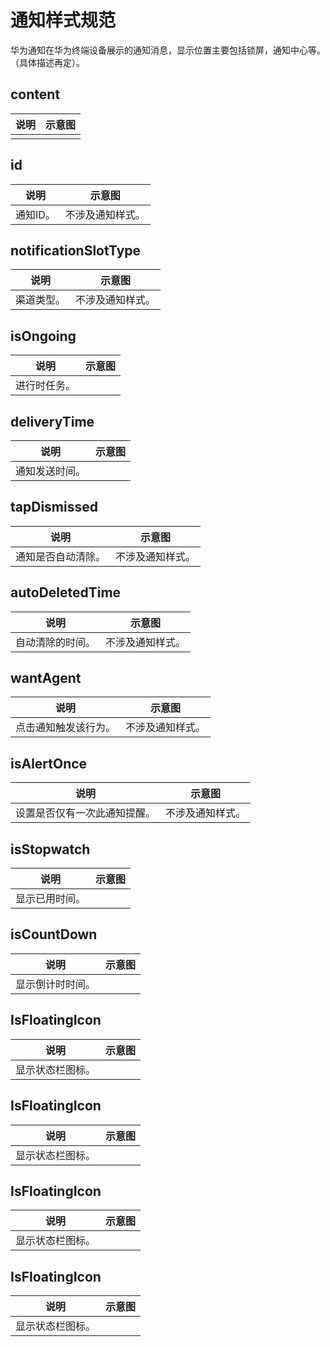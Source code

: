 # 通知样式规范

华为通知在华为终端设备展示的通知消息，显示位置主要包括锁屏，通知中心等。（具体描述再定）。

## content
| 说明 | 示意图 |
| --- | ------ |
|  |  |

## id
| 说明 | 示意图 |
| --- | ------ |
| 通知ID。 | 不涉及通知样式。 |

## notificationSlotType
| 说明 | 示意图 |
| --- | ------ |
| 渠道类型。 | 不涉及通知样式。 |

## isOngoing
| 说明 | 示意图 |
| --- | ------ |
| 进行时任务。 |  |

## deliveryTime
| 说明 | 示意图 |
| --- | ------ |
| 通知发送时间。 |  |

## tapDismissed
| 说明 | 示意图 |
| --- | ------ |
| 通知是否自动清除。 | 不涉及通知样式。 |

## autoDeletedTime
| 说明 | 示意图 |
| --- | ------ |
| 自动清除的时间。 | 不涉及通知样式。 |

## wantAgent
| 说明 | 示意图 |
| --- | ------ |
| 点击通知触发该行为。 | 不涉及通知样式。 |

## isAlertOnce
| 说明 | 示意图 |
| --- | ------ |
| 设置是否仅有一次此通知提醒。 | 不涉及通知样式。 |

## isStopwatch
| 说明 | 示意图 |
| --- | ------ |
| 显示已用时间。 |  |

## isCountDown
| 说明 | 示意图 |
| --- | ------ |
| 显示倒计时时间。 |  |

## IsFloatingIcon
| 说明 | 示意图 |
| --- | ------ |
| 显示状态栏图标。 |  |

## IsFloatingIcon
| 说明 | 示意图 |
| --- | ------ |
| 显示状态栏图标。 |  |

## IsFloatingIcon
| 说明 | 示意图 |
| --- | ------ |
| 显示状态栏图标。 |  |

## IsFloatingIcon
| 说明 | 示意图 |
| --- | ------ |
| 显示状态栏图标。 |  |



